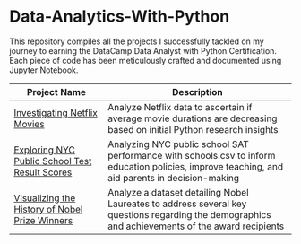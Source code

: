 # Data-Analytics-With-Python
This repository compiles all the projects I successfully tackled on my journey to earning the DataCamp Data Analyst with Python Certification. Each piece of code has been meticulously crafted and documented using Jupyter Notebook.

| Project Name | Description |
| ------------- | ------------- |
| [Investigating Netflix Movies](https://github.com/alisakhikhan/Data-Analytics-With-Python/tree/main/Investigating%20Netflix%20Movies)  | Analyze Netflix data to ascertain if average movie durations are decreasing based on initial Python research insights  |
| [Exploring NYC Public School Test Result Scores](https://github.com/alisakhikhan/Data-Analytics-With-Python/tree/main/Exploring%20NYC%20Public%20School%20Test%20Result%20Scores)  | Analyzing NYC public school SAT performance with schools.csv to inform education policies, improve teaching, and aid parents in decision-making  |
| [Visualizing the History of Nobel Prize Winners](https://github.com/alisakhikhan/Data-Analytics-With-Python/tree/main/Visualizing%20the%20History%20of%20Nobel%20Prize%20Winners)  | Analyze a dataset detailing Nobel Laureates to address several key questions regarding the demographics and achievements of the award recipients  |

